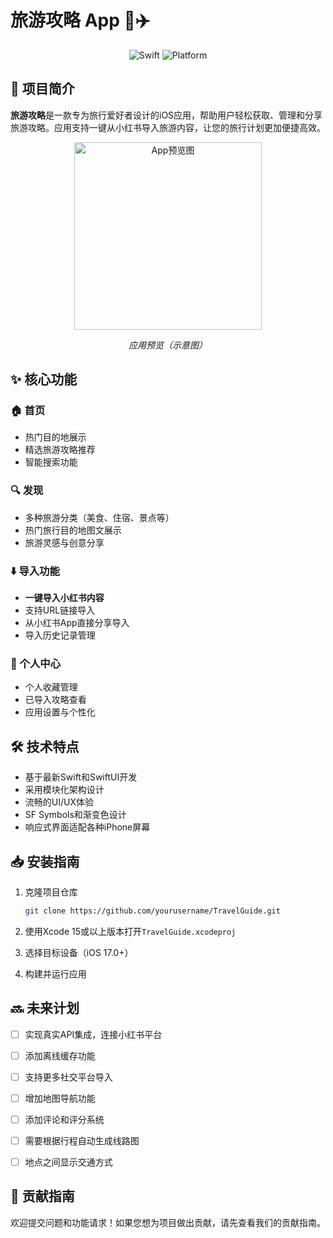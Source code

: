 # 旅游攻略 App 📱✈️

<div align="center">
  
![Swift](https://img.shields.io/badge/Swift-5.9-orange.svg)
![Platform](https://img.shields.io/badge/platform-iOS-blue.svg)

</div>

## 📖 项目简介

**旅游攻略**是一款专为旅行爱好者设计的iOS应用，帮助用户轻松获取、管理和分享旅游攻略。应用支持一键从小红书导入旅游内容，让您的旅行计划更加便捷高效。

<div align="center">
  <img src="app_preview.png" alt="App预览图" width="300"/>
  <p><i>应用预览（示意图）</i></p>
</div>

## ✨ 核心功能

### 🏠 首页
- 热门目的地展示
- 精选旅游攻略推荐
- 智能搜索功能

### 🔍 发现
- 多种旅游分类（美食、住宿、景点等）
- 热门旅行目的地图文展示
- 旅游灵感与创意分享

### ⬇️ 导入功能
- **一键导入小红书内容**
- 支持URL链接导入
- 从小红书App直接分享导入
- 导入历史记录管理

### 👤 个人中心
- 个人收藏管理
- 已导入攻略查看
- 应用设置与个性化

## 🛠 技术特点

- 基于最新Swift和SwiftUI开发
- 采用模块化架构设计
- 流畅的UI/UX体验
- SF Symbols和渐变色设计
- 响应式界面适配各种iPhone屏幕

## 📥 安装指南

1. 克隆项目仓库
   ```bash
   git clone https://github.com/yourusername/TravelGuide.git
   ```

2. 使用Xcode 15或以上版本打开`TravelGuide.xcodeproj`

3. 选择目标设备（iOS 17.0+）

4. 构建并运行应用

## 🔜 未来计划

- [ ] 实现真实API集成，连接小红书平台
- [ ] 添加离线缓存功能
- [ ] 支持更多社交平台导入
- [ ] 增加地图导航功能
- [ ] 添加评论和评分系统
- [ ] 需要根据行程自动生成线路图
- [ ] 地点之间显示交通方式


## 👥 贡献指南

欢迎提交问题和功能请求！如果您想为项目做出贡献，请先查看我们的贡献指南。


